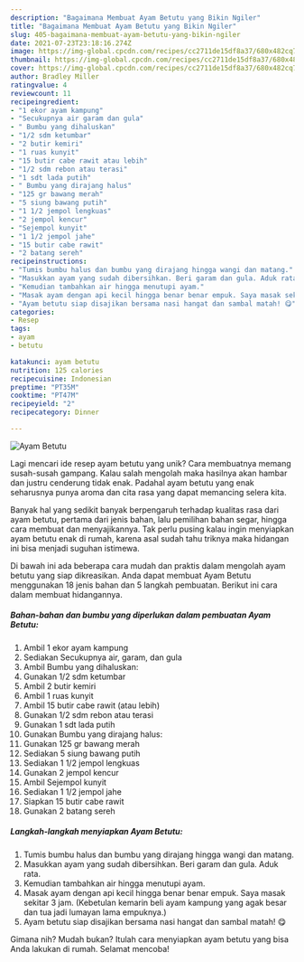 ```yaml
---
description: "Bagaimana Membuat Ayam Betutu yang Bikin Ngiler"
title: "Bagaimana Membuat Ayam Betutu yang Bikin Ngiler"
slug: 405-bagaimana-membuat-ayam-betutu-yang-bikin-ngiler
date: 2021-07-23T23:18:16.274Z
image: https://img-global.cpcdn.com/recipes/cc2711de15df8a37/680x482cq70/ayam-betutu-foto-resep-utama.jpg
thumbnail: https://img-global.cpcdn.com/recipes/cc2711de15df8a37/680x482cq70/ayam-betutu-foto-resep-utama.jpg
cover: https://img-global.cpcdn.com/recipes/cc2711de15df8a37/680x482cq70/ayam-betutu-foto-resep-utama.jpg
author: Bradley Miller
ratingvalue: 4
reviewcount: 11
recipeingredient:
- "1 ekor ayam kampung"
- "Secukupnya air garam dan gula"
- " Bumbu yang dihaluskan"
- "1/2 sdm ketumbar"
- "2 butir kemiri"
- "1 ruas kunyit"
- "15 butir cabe rawit atau lebih"
- "1/2 sdm rebon atau terasi"
- "1 sdt lada putih"
- " Bumbu yang dirajang halus"
- "125 gr bawang merah"
- "5 siung bawang putih"
- "1 1/2 jempol lengkuas"
- "2 jempol kencur"
- "Sejempol kunyit"
- "1 1/2 jempol jahe"
- "15 butir cabe rawit"
- "2 batang sereh"
recipeinstructions:
- "Tumis bumbu halus dan bumbu yang dirajang hingga wangi dan matang."
- "Masukkan ayam yang sudah dibersihkan. Beri garam dan gula. Aduk rata."
- "Kemudian tambahkan air hingga menutupi ayam."
- "Masak ayam dengan api kecil hingga benar benar empuk. Saya masak sekitar 3 jam. (Kebetulan kemarin beli ayam kampung yang agak besar dan tua jadi lumayan lama empuknya.)"
- "Ayam betutu siap disajikan bersama nasi hangat dan sambal matah! 😋"
categories:
- Resep
tags:
- ayam
- betutu

katakunci: ayam betutu 
nutrition: 125 calories
recipecuisine: Indonesian
preptime: "PT35M"
cooktime: "PT47M"
recipeyield: "2"
recipecategory: Dinner

---
```



![Ayam Betutu](https://img-global.cpcdn.com/recipes/cc2711de15df8a37/680x482cq70/ayam-betutu-foto-resep-utama.jpg)

Lagi mencari ide resep ayam betutu yang unik? Cara membuatnya memang susah-susah gampang. Kalau salah mengolah maka hasilnya akan hambar dan justru cenderung tidak enak. Padahal ayam betutu yang enak seharusnya punya aroma dan cita rasa yang dapat memancing selera kita.

Banyak hal yang sedikit banyak berpengaruh terhadap kualitas rasa dari ayam betutu, pertama dari jenis bahan, lalu pemilihan bahan segar, hingga cara membuat dan menyajikannya. Tak perlu pusing kalau ingin menyiapkan ayam betutu enak di rumah, karena asal sudah tahu triknya maka hidangan ini bisa menjadi suguhan istimewa.




Di bawah ini ada beberapa cara mudah dan praktis dalam mengolah ayam betutu yang siap dikreasikan. Anda dapat membuat Ayam Betutu menggunakan 18 jenis bahan dan 5 langkah pembuatan. Berikut ini cara dalam membuat hidangannya.

<!--inarticleads1-->

##### Bahan-bahan dan bumbu yang diperlukan dalam pembuatan Ayam Betutu:

1. Ambil 1 ekor ayam kampung
1. Sediakan Secukupnya air, garam, dan gula
1. Ambil  Bumbu yang dihaluskan:
1. Gunakan 1/2 sdm ketumbar
1. Ambil 2 butir kemiri
1. Ambil 1 ruas kunyit
1. Ambil 15 butir cabe rawit (atau lebih)
1. Gunakan 1/2 sdm rebon atau terasi
1. Gunakan 1 sdt lada putih
1. Gunakan  Bumbu yang dirajang halus:
1. Gunakan 125 gr bawang merah
1. Sediakan 5 siung bawang putih
1. Sediakan 1 1/2 jempol lengkuas
1. Gunakan 2 jempol kencur
1. Ambil Sejempol kunyit
1. Sediakan 1 1/2 jempol jahe
1. Siapkan 15 butir cabe rawit
1. Gunakan 2 batang sereh




<!--inarticleads2-->

##### Langkah-langkah menyiapkan Ayam Betutu:

1. Tumis bumbu halus dan bumbu yang dirajang hingga wangi dan matang.
1. Masukkan ayam yang sudah dibersihkan. Beri garam dan gula. Aduk rata.
1. Kemudian tambahkan air hingga menutupi ayam.
1. Masak ayam dengan api kecil hingga benar benar empuk. Saya masak sekitar 3 jam. (Kebetulan kemarin beli ayam kampung yang agak besar dan tua jadi lumayan lama empuknya.)
1. Ayam betutu siap disajikan bersama nasi hangat dan sambal matah! 😋




Gimana nih? Mudah bukan? Itulah cara menyiapkan ayam betutu yang bisa Anda lakukan di rumah. Selamat mencoba!
